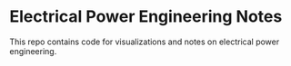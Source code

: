 # Electrical Power Engineering Notes

This repo contains code for visualizations and notes on electrical power engineering.
